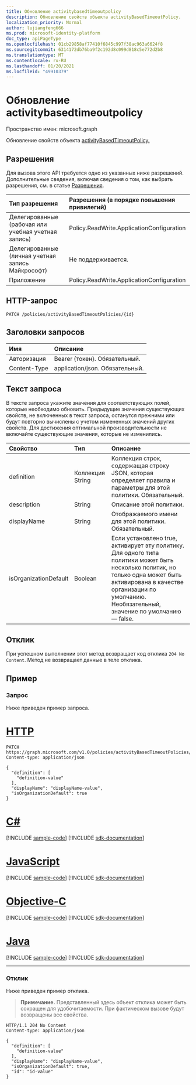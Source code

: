```yaml
---
title: Обновление activitybasedtimeoutpolicy
description: Обновление свойств объекта activityBasedTimeoutPolicy.
localization_priority: Normal
author: lujiangfeng666
ms.prod: microsoft-identity-platform
doc_type: apiPageType
ms.openlocfilehash: 01cb29858af77410f6845c997f38ac963a6624f8
ms.sourcegitcommit: 6314172db76ba9f2c192d8c099d818c5e772d2b8
ms.translationtype: MT
ms.contentlocale: ru-RU
ms.lasthandoff: 01/20/2021
ms.locfileid: "49910379"
---
```

# <a name="update-activitybasedtimeoutpolicy"></a>Обновление activitybasedtimeoutpolicy

Пространство имен: microsoft.graph



Обновление свойств объекта [activityBasedTimeoutPolicy.](../resources/activitybasedtimeoutpolicy.md)

## <a name="permissions"></a>Разрешения

Для вызова этого API требуется одно из указанных ниже разрешений. Дополнительные сведения, включая сведения о том, как выбрать разрешения, см. в статье [Разрешения](/graph/permissions-reference).

| Тип разрешения                        | Разрешения (в порядке повышения привилегий) |
|:---------------------------------------|:--------------------------------------------|
| Делегированные (рабочая или учебная учетная запись)     | Policy.ReadWrite.ApplicationConfiguration |
| Делегированные (личная учетная запись Майкрософт) | Не поддерживается. |
| Приложение                            | Policy.ReadWrite.ApplicationConfiguration |

## <a name="http-request"></a>HTTP-запрос

<!-- { "blockType": "ignored" } -->

```http
PATCH /policies/activityBasedTimeoutPolicies/{id}
```

## <a name="request-headers"></a>Заголовки запросов

| Имя       | Описание|
|:-----------|:-----------|
| Авторизация | Bearer {токен}. Обязательный. |
| Content-Type | application/json. Обязательный. |

## <a name="request-body"></a>Текст запроса

В тексте запроса укажите значения для соответствующих полей, которые необходимо обновить. Предыдущие значения существующих свойств, не включенных в текст запроса, останутся прежними или будут повторно вычислены с учетом измененных значений других свойств. Для достижения оптимальной производительности не включайте существующие значения, которые не изменились.

| Свойство     | Тип        | Описание |
|:-------------|:------------|:------------|
|definition|Коллекция String| Коллекция строк, содержащая строку JSON, которая определяет правила и параметры для этой политики.  Обязательный.|
|description|String| Описание этой политики.|
|displayName|String| Отображаемого имени для этой политики. Обязательный.|
|isOrganizationDefault|Boolean|Если установлено true, активирует эту политику. Для одного типа политики может быть несколько политик, но только одна может быть активирована в качестве организации по умолчанию. Необязательный, значение по умолчанию — false.|

## <a name="response"></a>Отклик

При успешном выполнении этот метод возвращает код отклика `204 No Content`. Метод не возвращает данные в теле отклика.

## <a name="example"></a>Пример

### <a name="request"></a>Запрос

Ниже приведен пример запроса.


# <a name="http"></a>[HTTP](#tab/http)
<!-- {
  "blockType": "request",
  "name": "update_activitybasedtimeoutpolicy"
}-->

```http
PATCH https://graph.microsoft.com/v1.0/policies/activityBasedTimeoutPolicies/{id}
Content-type: application/json

{
  "definition": [
    "definition-value"
  ],
  "displayName": "displayName-value",
  "isOrganizationDefault": true
}
```
# <a name="c"></a>[C#](#tab/csharp)
[!INCLUDE [sample-code](../includes/snippets/csharp/update-activitybasedtimeoutpolicy-csharp-snippets.md)]
[!INCLUDE [sdk-documentation](../includes/snippets/snippets-sdk-documentation-link.md)]

# <a name="javascript"></a>[JavaScript](#tab/javascript)
[!INCLUDE [sample-code](../includes/snippets/javascript/update-activitybasedtimeoutpolicy-javascript-snippets.md)]
[!INCLUDE [sdk-documentation](../includes/snippets/snippets-sdk-documentation-link.md)]

# <a name="objective-c"></a>[Objective-C](#tab/objc)
[!INCLUDE [sample-code](../includes/snippets/objc/update-activitybasedtimeoutpolicy-objc-snippets.md)]
[!INCLUDE [sdk-documentation](../includes/snippets/snippets-sdk-documentation-link.md)]

# <a name="java"></a>[Java](#tab/java)
[!INCLUDE [sample-code](../includes/snippets/java/update-activitybasedtimeoutpolicy-java-snippets.md)]
[!INCLUDE [sdk-documentation](../includes/snippets/snippets-sdk-documentation-link.md)]

---


### <a name="response"></a>Отклик

Ниже приведен пример отклика.

> **Примечание.** Представленный здесь объект отклика может быть сокращен для удобочитаемости. При фактическом вызове будут возвращены все свойства.

<!-- {
  "blockType": "response",
  "truncated": true,
  "@odata.type": "microsoft.graph.activityBasedTimeoutPolicy"
} -->

```http
HTTP/1.1 204 No Content
Content-type: application/json

{
  "definition": [
    "definition-value"
  ],
  "displayName": "displayName-value",
  "isOrganizationDefault": true,
  "id": "id-value"
}
```

<!-- uuid: 16cd6b66-4b1a-43a1-adaf-3a886856ed98
2019-02-04 14:57:30 UTC -->
<!-- {
  "type": "#page.annotation",
  "description": "Update activitybasedtimeoutpolicy",
  "keywords": "",
  "section": "documentation",
  "tocPath": ""
}-->

